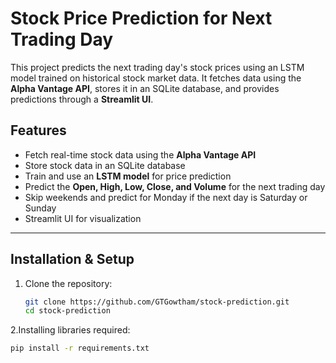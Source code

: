 # Stock Price Prediction for Next Trading Day

This project predicts the next trading day's stock prices using an LSTM model trained on historical stock market data. It fetches data using the **Alpha Vantage API**, stores it in an SQLite database, and provides predictions through a **Streamlit UI**.

## Features
- Fetch real-time stock data using the **Alpha Vantage API**
- Store stock data in an SQLite database
- Train and use an **LSTM model** for price prediction
- Predict the **Open, High, Low, Close, and Volume** for the next trading day
- Skip weekends and predict for Monday if the next day is Saturday or Sunday
- Streamlit UI for visualization

---

## Installation & Setup
1. Clone the repository:
   ```bash
   git clone https://github.com/GTGowtham/stock-prediction.git
   cd stock-prediction
   
2.Installing libraries required:
  ```bash
  pip install -r requirements.txt
  


